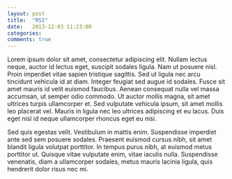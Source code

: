 ```yaml
---
layout: post
title:  "RSI"
date:   2013-12-03 11:23:00
categories: 
comments: true
---
```


Lorem ipsum dolor sit amet, consectetur adipiscing elit. Nullam lectus neque,
auctor id lectus eget, suscipit sodales ligula. Nam ut posuere nisl. Proin
imperdiet vitae sapien tristique sagittis. Sed ut ligula nec arcu tincidunt
vehicula id at diam. Integer feugiat sed augue id sodales. Fusce sit amet mauris
id velit euismod faucibus. Aenean consequat nulla vel massa accumsan, ut semper
odio commodo. Ut auctor mollis magna, sit amet ultrices turpis ullamcorper et.
Sed vulputate vehicula ipsum, sit amet mollis leo placerat vel. Mauris in ligula
nec leo ultrices adipiscing et eu lacus. Duis eget nisl id neque ullamcorper
rhoncus eget eu nisi.

Sed quis egestas velit. Vestibulum in mattis enim. Suspendisse imperdiet ante
sed sem posuere sodales. Praesent euismod cursus nibh, sit amet blandit ligula
volutpat porttitor. In tempus purus nibh, at euismod metus porttitor ut. Quisque
vitae vulputate enim, vitae iaculis nulla. Suspendisse venenatis, diam a
ullamcorper sodales, metus mauris lacinia ligula, quis hendrerit dolor risus nec
mi.